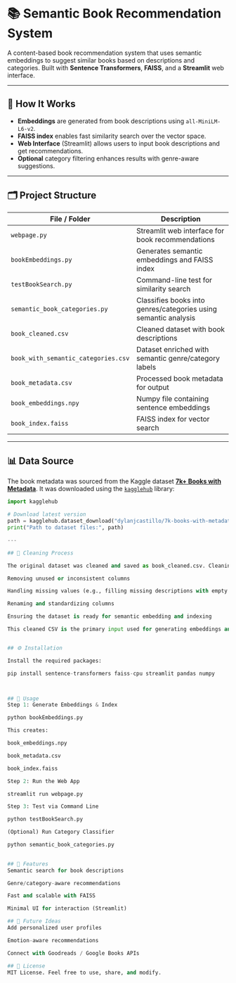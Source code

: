 # 📚 Semantic Book Recommendation System

A content-based book recommendation system that uses semantic embeddings to suggest similar books based on descriptions and categories. Built with **Sentence Transformers**, **FAISS**, and a **Streamlit** web interface.

---

## 🚀 How It Works

- **Embeddings** are generated from book descriptions using `all-MiniLM-L6-v2`.
- **FAISS index** enables fast similarity search over the vector space.
- **Web Interface** (Streamlit) allows users to input book descriptions and get recommendations.
- **Optional** category filtering enhances results with genre-aware suggestions.

---

## 🗂️ Project Structure

| File / Folder                   | Description |
|--------------------------------|-------------|
| `webpage.py`                   | Streamlit web interface for book recommendations |
| `bookEmbeddings.py`            | Generates semantic embeddings and FAISS index |
| `testBookSearch.py`            | Command-line test for similarity search |
| `semantic_book_categories.py`  | Classifies books into genres/categories using semantic analysis |
| `book_cleaned.csv`             | Cleaned dataset with book descriptions |
| `book_with_semantic_categories.csv` | Dataset enriched with semantic genre/category labels |
| `book_metadata.csv`            | Processed book metadata for output |
| `book_embeddings.npy`          | Numpy file containing sentence embeddings |
| `book_index.faiss`             | FAISS index for vector search |
---

## 📊 Data Source

The book metadata was sourced from the Kaggle dataset [**7k+ Books with Metadata**](https://www.kaggle.com/datasets/dylanjcastillo/7k-books-with-metadata). It was downloaded using the [`kagglehub`](https://github.com/kagglehub/kagglehub) library:

```python
import kagglehub

# Download latest version
path = kagglehub.dataset_download("dylanjcastillo/7k-books-with-metadata")
print("Path to dataset files:", path)

---

## 🔧 Cleaning Process

The original dataset was cleaned and saved as book_cleaned.csv. Cleaning involved:

Removing unused or inconsistent columns

Handling missing values (e.g., filling missing descriptions with empty strings)

Renaming and standardizing columns

Ensuring the dataset is ready for semantic embedding and indexing

This cleaned CSV is the primary input used for generating embeddings and building the recommendation system.


## ⚙️ Installation

Install the required packages:

pip install sentence-transformers faiss-cpu streamlit pandas numpy



## 🧪 Usage
Step 1: Generate Embeddings & Index

python bookEmbeddings.py

This creates:

book_embeddings.npy

book_metadata.csv

book_index.faiss

Step 2: Run the Web App

streamlit run webpage.py

Step 3: Test via Command Line

python testBookSearch.py

(Optional) Run Category Classifier

python semantic_book_categories.py

 
## 🌟 Features
Semantic search for book descriptions

Genre/category-aware recommendations

Fast and scalable with FAISS

Minimal UI for interaction (Streamlit)

## 🔮 Future Ideas
Add personalized user profiles

Emotion-aware recommendations

Connect with Goodreads / Google Books APIs

## 📜 License
MIT License. Feel free to use, share, and modify.

